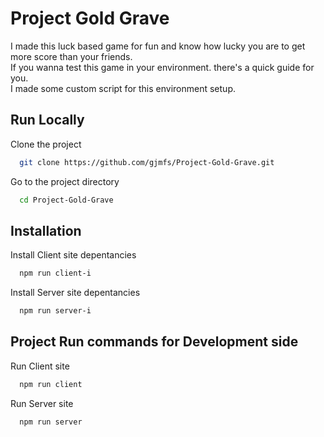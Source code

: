 # Project Gold Grave
I made this luck based game for fun and know how lucky you are to get more score than your friends. <br>
If you wanna test this game in your environment. there's a quick guide for you. <br>
I made some custom script for this environment setup. <br>

## Run Locally

Clone the project

```bash
  git clone https://github.com/gjmfs/Project-Gold-Grave.git
```

Go to the project directory

```bash
  cd Project-Gold-Grave
```

## Installation

Install Client site depentancies 

```bash
  npm run client-i
```

Install Server site depentancies

```bash 
  npm run server-i 
```

## Project Run commands for Development side

Run Client site

```bash
  npm run client
```

Run Server site

```bash 
  npm run server 
```


    
